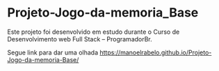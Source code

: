 # Projeto-Jogo-da-memoria_Base
Este projeto foi desenvolvido em estudo durante o Curso de Desenvolvimento web Full Stack – ProgramadorBr.

Segue link para dar uma olhada
https://manoelrabelo.github.io/Projeto-Jogo-da-memoria-Base/
